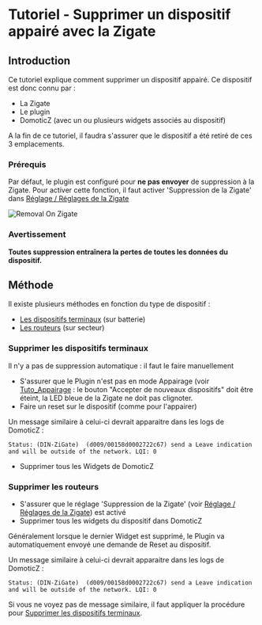 # Tutoriel - Supprimer un dispositif appairé avec la Zigate


## Introduction

Ce tutoriel explique comment supprimer un dispositif appairé. 
Ce dispositif est donc connu par :
* La Zigate
* Le plugin
* DomoticZ (avec un ou plusieurs widgets associés au dispositif)

A la fin de ce tutoriel, il faudra s'assurer que le dispositif a été retiré de ces 3 emplacements.


### Prérequis

Par défaut, le plugin est configuré pour __ne pas envoyer__ de suppression à la Zigate. Pour activer cette fonction, il faut activer 'Suppression de la Zigate' dans [Réglage / Réglages de la Zigate](WebUI_Reglages.md#réglages-de-la-zigate)

![Removal On Zigate](https://github.com/pipiche38/Domoticz-Zigate-Wiki/blob/master/Images/EraseDeviceOnZigate.png)


### Avertissement

__Toutes suppression entraînera la pertes de toutes les données du dispositif.__


## Méthode

Il existe plusieurs méthodes en fonction du type de dispositif :

* [Les dispositifs terminaux](#supprimer-les-dispositifs-terminaux) (sur batterie)
* [Les routeurs](#supprimer-les-routeurs) (sur secteur)


### Supprimer les dispositifs terminaux

Il n'y a pas de suppression automatique : il faut le faire manuellement

* S'assurer que le Plugin n'est pas en mode Appairage (voir [Tuto_Appairage](Tuto_Appairage-dispositif.md) : le bouton "Accepter de nouveaux dispositifs" doit être éteint, la LED bleue de la Zigate ne doit pas clignoter.
* Faire un reset sur le dispositif (comme pour l'appairer)

Un message similaire à celui-ci devrait apparaitre dans les logs de DomoticZ :

`Status: (DIN-ZiGate)  (d009/00158d0002722c67) send a Leave indication and will be outside of the network. LQI: 0`

* Supprimer tous les Widgets de DomoticZ



### Supprimer les routeurs

* S'assurer que le réglage 'Suppression de la Zigate' (voir [Réglage / Réglages de la Zigate](WebUI_Reglages.md#réglages-de-la-zigate)) est activé
* Supprimer tous les widgets du dispositif dans DomoticZ

Généralement lorsque le dernier Widget est supprimé, le Plugin va automatiquement envoyé une demande de Reset au dispositif.

Un message similaire à celui-ci devrait apparaitre dans les logs de DomoticZ :

`Status: (DIN-ZiGate)  (d009/00158d0002722c67) send a Leave indication and will be outside of the network. LQI: 0`

Si vous ne voyez pas de message similaire, il faut appliquer la procédure pour [Supprimer les dispositifs terminaux](#supprimer-les-dispositifs-terminaux).
